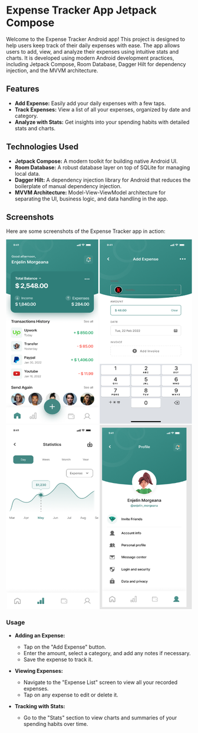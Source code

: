 # Expense Tracker App Jetpack Compose

Welcome to the Expense Tracker Android app! This project is designed to help users keep track of their daily expenses with ease. The app allows users to add, view, and analyze their expenses using intuitive stats and charts. It is developed using modern Android development practices, including Jetpack Compose, Room Database, Dagger Hilt for dependency injection, and the MVVM architecture.

## Features

- **Add Expense:** Easily add your daily expenses with a few taps.
- **Track Expenses:** View a list of all your expenses, organized by date and category.
- **Analyze with Stats:** Get insights into your spending habits with detailed stats and charts.
  
## Technologies Used

- **Jetpack Compose:** A modern toolkit for building native Android UI.
- **Room Database:** A robust database layer on top of SQLite for managing local data.
- **Dagger Hilt:** A dependency injection library for Android that reduces the boilerplate of manual dependency injection.
- **MVVM Architecture:** Model-View-ViewModel architecture for separating the UI, business logic, and data handling in the app.


## Screenshots

Here are some screenshots of the Expense Tracker app in action:

<div align="left">
   <img src="https://github.com/visu512/Simple-Expense-Tracker/blob/c0c3de712013716a7a28ef10b69a3a38afcbafc4/Homepage.png"  width = 250, height=500 img/>
  <img src="https://github.com/visu512/Simple-Expense-Tracker/blob/4877a1320870a7d144446da8539d5aaf3574b869/Add%20Expense.png"  width = 250, height=500 img/>
  <img src="https://github.com/visu512/Simple-Expense-Tracker/blob/f2005ee97a32dbc74dd0c7a34dbc9bc5adec0bdd/Statistic.png"  width = 250, height=500 img/>
  <img src="https://github.com/visu512/Simple-Expense-Tracker/blob/cbb65a998a9ffffb1ea4bde663e2c6f3286109e0/Screenshot%202025-01-28%20195726.png" width = 250, height=500 img/>
</div>



### Usage

- **Adding an Expense:**
  - Tap on the "Add Expense" button.
  - Enter the amount, select a category, and add any notes if necessary.
  - Save the expense to track it.

- **Viewing Expenses:**
  - Navigate to the "Expense List" screen to view all your recorded expenses.
  - Tap on any expense to edit or delete it.

- **Tracking with Stats:**
  - Go to the "Stats" section to view charts and summaries of your spending habits over time.
